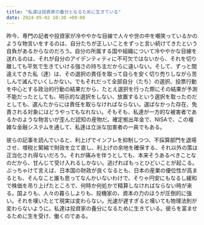 ```yaml
---
title: "私達は投資家の養分となるために生きている"
date: 2024-05-02 10:30 +09:00
---
```


昨今、専門の記者や投資家が冷ややかな目線で人々や世の中を嘲笑っているかのような物言いをするのは、自分たちが正しいことをずっと言い続けてきたという自負があるからなのだろう。自分の所属する国や組織について冷ややかな目線を送れるのは、それが自分のアイデンティティに不可欠ではないから、それを切り離しても平気で生きていける強さの持ち主だからに違いない。そして、ずっと間違えてきた私（達）は、その選択の責任を取って自らを安く切り売りしながら苦しんで滅んでいくしかない。でもそれだって全部自分（たち）の選択、投票行動を中心とする政治的行動の結果だから、たとえ選択を行った際にその結果が予測不能だったとしても、明示的な選択をしない、放置するという選択を取ったのだとしても、選んたからには責任を取らなければならない。選ばなかった存在、免責される対象にはどうやってもなれない。そもそも、私達が一方的な被害者であるかのような物言いが歪んだ認知の産物だ。確定拠出年金で、NISAで、この複雑な金融システムを通して、私達は立派な加害者の一員でもある。

彼らの記事を読んでいると、利上げでインフレを抑制しつつ、不採算部門を退場させ、増税と緊縮で財政を立て直し、利上げの余地を確保する、それ以外の策は正当化され得ないだろう。それが痛みを伴うとしても、本来そうあるべきことなのだから、甘んじて受け入れるしかない。逃げればもっとひどいことが起こる。ぶっちゃけて言えば、日本国の財政が良くなるとも、日本の産業の優位性が高まるとも、そんなこと誰も思ってなんかいないわけで、そりゃ円安にもなるし緩和で株価を吊り上げたところで、何時か何処かで精算しなければならない時が来る。国よりも、人々の暮らしよりも、投機家の、資本の力のほうが圧倒的に強い。それを嘆いたとて現実は変わらない。光速が遅すぎると嘆いても物理法則が変わらないように。私達は投資家の養分になるために生きている。彼らを富ませるために生を受け、働くのである。
